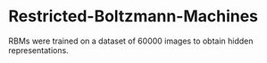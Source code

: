 # Restricted-Boltzmann-Machines
RBMs were trained on a dataset of 60000 images to obtain hidden representations.
